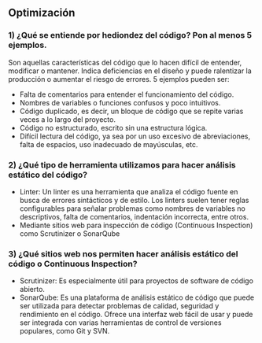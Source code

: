 ## **Optimización**

### 1) ¿Qué se entiende por hediondez del código? Pon al menos 5 ejemplos.

Son aquellas características del código que lo hacen difícil de entender, modificar o mantener. Indica deficiencias en el diseño y puede ralentizar la producción o aumentar el riesgo de errores. 5 ejemplos pueden ser:

- Falta de comentarios para entender el funcionamiento del código.
- Nombres de variables o funciones confusos y poco intuitivos.
- Código duplicado, es decir, un bloque de código que se repite varias veces a lo largo del proyecto.
- Código no estructurado, escrito sin una estructura lógica.
- Difícil lectura del código, ya sea por un uso excesivo de abreviaciones, falta de espacios, uso inadecuado de mayúsculas, etc.

### 2) ¿Qué tipo de herramienta utilizamos para hacer análisis estático del código?

- Linter: Un linter es una herramienta que analiza el código fuente en busca de errores sintácticos y de estilo. Los linters suelen tener reglas configurables para señalar problemas como nombres de variables no descriptivos, falta de comentarios, indentación incorrecta, entre otros.
- Mediante sitios web para inspección de código (Continuous Inspection) como Scrutinizer o SonarQube

### 3) ¿Qué sitios web nos permiten hacer análisis estático del código o Continuous Inspection?

- Scrutinizer: Es especialmente útil para proyectos de software de código abierto.
- SonarQube: Es una plataforma de análisis estático de código que puede ser utilizada para detectar problemas de calidad, seguridad y rendimiento en el código. Ofrece una interfaz web fácil de usar y puede ser integrada con varias herramientas de control de versiones populares, como Git y SVN.
